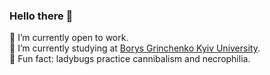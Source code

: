 ### Hello there 🦥 

 🔭 I’m currently open to work.\
 🌱 I’m currently studying at [Borys Grinchenko Kyiv University](https://partner.kubg.edu.ua/).\
 🐞 Fun fact: ladybugs practice cannibalism and necrophilia.
<!--
**marquisDecarabia/marquisDecarabia** is a ✨ _special_ ✨ repository because its `README.md` (this file) appears on your GitHub profile.

Here are some ideas to get you started:

- 👯 I’m looking to collaborate on ...
- 🤔 I’m looking for help with ...
- 💬 Ask me about ...
- 📫 How to reach me: ...
- 😄 Pronouns: ...
-->
